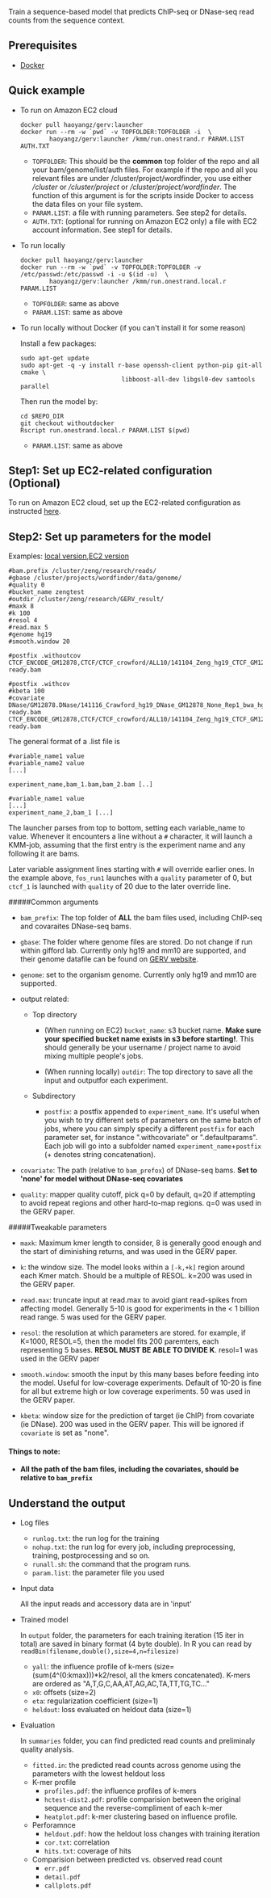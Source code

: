 Train a sequence-based model that predicts ChIP-seq or DNase-seq read counts from the sequence context.

## Prerequisites
+ [Docker](https://www.docker.com/)

##	Quick example

+ To run on Amazon EC2 cloud

	```
	docker pull haoyangz/gerv:launcher
	docker run --rm -w `pwd` -v TOPFOLDER:TOPFOLDER -i  \
			haoyangz/gerv:launcher /kmm/run.onestrand.r PARAM.LIST AUTH.TXT
	```

	+ `TOPFOLDER`: This should be the **common** top folder of the repo and all your bam/genome/list/auth files. For example if the repo and all you relevant files are under /cluster/project/wordfinder, you use either  */cluster* or */cluster/project* or */cluster/project/wordfinder*. The function of this argument is for the scripts inside Docker to access the data files on your file system.
    + `PARAM.LIST`: a file with running parameters. See step2 for details. 
    + `AUTH.TXT`: (optional for running on Amazon EC2 only) a file with EC2 account information. See step1 for details.

+ To run locally
	
	```
    docker pull haoyangz/gerv:launcher
    docker run --rm -w `pwd` -v TOPFOLDER:TOPFOLDER -v /etc/passwd:/etc/passwd -i -u $(id -u)  \
			haoyangz/gerv:launcher /kmm/run.onestrand.local.r PARAM.LIST
    ```

	+ `TOPFOLDER`: same as above
	+ `PARAM.LIST`: same as above

+ To run locally without Docker (if you can't install it for some reason)
	
	Install a few packages:

	```
	sudo apt-get update
	sudo apt-get -q -y install r-base openssh-client python-pip git-all cmake \
								libboost-all-dev libgsl0-dev samtools parallel
	```

	Then run the model by:

	```
	cd $REPO_DIR
	git checkout withoutdocker
	Rscript run.onestrand.local.r PARAM.LIST $(pwd)
	```
	
	+ `PARAM.LIST`: same as above

## Step1: Set up EC2-related configuration (Optional)
To run on Amazon EC2 cloud, set up the EC2-related configuration as instructed [here](https://github.com/gifford-lab/GERV/blob/master/kmm-launcher-ccm-covar/README_ec2.md).


## Step2: Set up parameters for the model

Examples: [local version](https://github.com/gifford-lab/GERV/blob/master/kmm-launcher-ccm-covar/example/param.local.list),[EC2 version](https://github.com/gifford-lab/GERV/blob/master/kmm-launcher-ccm-covar/example/param.list)


```
#bam.prefix /cluster/zeng/research/reads/
#gbase /cluster/projects/wordfinder/data/genome/
#quality 0
#bucket_name zengtest
#outdir /cluster/zeng/research/GERV_result/
#maxk 8
#k 100
#resol 4
#read.max 5
#genome hg19
#smooth.window 20

#postfix .withoutcov
CTCF_ENCODE_GM12878,CTCF/CTCF_crowford/ALL10/141104_Zeng_hg19_CTCF_GM12878_None_Rep1-ready.bam

#postfix .withcov
#kbeta 100
#covariate DNase/GM12878.DNase/141116_Crawford_hg19_DNase_GM12878_None_Rep1_bwa_hg19/141116_Crawford_hg19_DNase_GM12878_None_Rep1/141116_Crawford_hg19_DNase_GM12878_None_Rep1-ready.bam
CTCF_ENCODE_GM12878,CTCF/CTCF_crowford/ALL10/141104_Zeng_hg19_CTCF_GM12878_None_Rep1-ready.bam
```

The general format of a .list file is

```
#variable_name1 value
#variable_name2 value
[...]

experiment_name,bam_1.bam,bam_2.bam [..]

#variable_name1 value
[...]
experiment_name_2,bam_1 [...]
```

The launcher parses from top to bottom, setting each variable_name to value. Whenever it encounters a line without a `#` character, it will launch a KMM-job, assuming that the first entry is the experiment name and any following it are bams.

Later variable assignment lines starting with `#` will override earlier ones. In the example above, `fos_run1` launches with a `quality` parameter of 0, but `ctcf_1` is launched with `quality` of 20 due to the later override line.


#####Common arguments

+ `bam_prefix`: The top folder of **ALL** the bam files used, including ChIP-seq and covaraites DNase-seq bams.

+ `gbase`: The folder where genome files are stored. Do not change if run within gifford lab. Currently only hg19 and mm10 are supported, and their genome datafile can be found on [GERV website](http://gerv.csail.mit.edu).
+ `genome`: set to the organism genome. Currently only hg19 and mm10 are supported.

+ output related:
	+ Top directory
		+	(When running on EC2) `bucket_name`: s3 bucket name.  **Make sure your specified bucket name exists in s3 before starting!**. This should generally be your username / project name to avoid mixing multiple people's jobs. 

		+	(When running locally) `outdir`: The top directory to save all the input and outputfor each experiment. 

	+ Subdirectory
		+	`postfix`: a postfix appended to `experiment_name`. It's useful when you wish to try different sets of parameters on the same batch of jobs, where you can simply specify a  different `postfix` for each parameter set, for instance ".withcovariate" or ".defaultparams". Each job will go into a subfolder named `experiment_name`+`postfix` (+ denotes string concatenation).


+ `covariate`: The path (relative to `bam_prefox`) of DNase-seq bams. **Set to 'none' for model without DNase-seq covariates**

+ `quality`: mapper quality cutoff, pick q=0 by default, q=20 if attempting to avoid repeat regions and other hard-to-map regions. q=0 was used in the GERV paper.

#####Tweakable parameters

+ `maxk`: Maximum kmer length to consider, 8 is generally good enough and the start of diminishing returns, and was used in the GERV paper.

+ `k`: the window size. The model looks within a `[-k,+k]` region around each Kmer match. Should be a multiple of RESOL. k=200 was used in the GERV paper.

+ `read.max`: truncate input at read.max to avoid giant read-spikes from affecting model. Generally 5-10 is good for experiments in the < 1 billion read range. 5 was used for the GERV paper.


+ `resol`: the resolution at which parameters are stored. for example, if K=1000, RESOL=5, then the model fits 200 paremters, each representing 5 bases. **RESOL MUST BE ABLE TO DIVIDE K**. resol=1 was used in the GERV paper

+ `smooth.window`: smooth the input by this many bases before feeding into the model. Useful for low-coverage experiments. Default of 10-20 is fine for all but extreme high or low coverage experiments. 50 was used in the GERV paper.

+ `kbeta`: window size for the prediction of target (ie ChIP) from covariate (ie DNase). 200 was used in the GERV paper. This will be ignored if `covariate` is set as "none".

#### Things to note:

+ **All the path of the bam files, including the covariates, should be relative to `bam_prefix`**

## Understand the output
+	Log files
	+	`runlog.txt`: the run log for the training
	+	`nohup.txt`: the run log for every job, including preprocessing, training, postprocessing and so on.
	+	`runall.sh`: the command that the program runs.
	+	`param.list`: the parameter file you used
	
+	Input data

	All the input reads and accessory data are in 'input'

+	Trained model

	In `output` folder, the parameters for each training iteration (15 iter in total) are saved in binary format (4 byte double). In R you can read by `readBin(filename,double(),size=4,n=filesize)`
	+	`yall`: the influence profile of k-mers (size=(sum(4^(0:kmax)))*k2/resol, all the kmers concatenated). K-mers are ordered as "A,T,G,C,AA,AT,AG,AC,TA,TT,TG,TC..."
	+	`x0`: offsets (size=2)
	+	`eta`: regularization coefficient (size=1)
	+	`heldout`: loss evaluated on heldout data (size=1)

+	Evaluation

	In `summaries` folder, you can find predicted read counts and preliminaly quality analysis.
	+	`fitted.in`: the predicted read counts across genome using the parameters with the lowest heldout loss
	+	K-mer profile
		+	`profiles.pdf`: the influence profiles of k-mers
		+	`hctest-dist2.pdf`: profile comparision between the original sequence and the reverse-compliment of each k-mer
		+	`heatplot.pdf`: k-mer clustering based on influence profile.
	+	Perforamnce
		+	`heldout.pdf`: how the heldout loss changes with training iteration
		+	`cor.txt`: correlation
		+	`hits.txt`: coverage of hits
	+	Comparision between predicted vs. observed read count	
		+	`err.pdf`
		+	`detail.pdf`
		+	`callplots.pdf`

